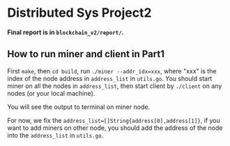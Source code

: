 # Distributed Sys Project2

**Final report is in `blockchain_v2/report/`.**

## How to run miner and client in Part1

First `make`, then `cd build`, run `./miner --addr_idx=xxx`, where "xxx" is the index of the node address in `address_list` in `utils.go`. You should start miner on all the nodes in `address_list`, then start client by `./client` on any nodes (or your local machine).

You will see the output to terminal on miner node.

For now, we fix the `address_list=[]String{address[0],address[1]}`, if you want to add miners on other node, you should add the address of the node into the `address_list` in `utils.go`.

